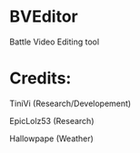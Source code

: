 # BVEditor
Battle Video Editing tool

# Credits: 
TiniVi (Research/Developement)

EpicLolz53 (Research)

Hallowpape (Weather)
